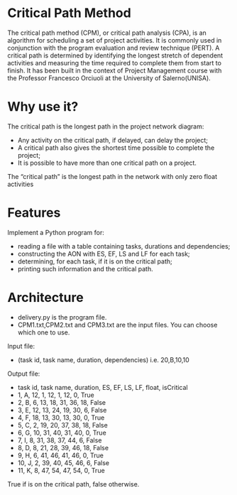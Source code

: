 # Critical Path Method
The critical path method (CPM), or critical path analysis (CPA), is an algorithm for scheduling a set of project activities. 
It is commonly used in conjunction with the program evaluation and review technique (PERT). A critical path is determined 
by identifying the longest stretch of dependent activities and measuring the time required to complete them from start to finish. 
It has been built in the context of Project Management course with the Professor Francesco Orciuoli at the University of Salerno(UNISA).

# Why use it?
The critical path is the longest path in the project network diagram:
- Any activity on the critical path, if delayed, can delay the project;
- A critical path also gives the shortest time possible to complete the project;
- It is possible to have more than one critical path on a project. 

The “critical path” is the longest path in the network with only zero float activities

# Features
Implement a Python program for:
- reading a file with a table containing tasks, durations and dependencies;
- constructing the AON with ES, EF, LS and LF for each task;
- determining, for each task, if it is on the critical path;
- printing such information and the critical path.

# Architecture
- delivery.py is the program file.
- CPM1.txt,CPM2.txt and CPM3.txt are the input files. You can choose which one to use.

Input file:
- (task id, task name, duration, dependencies) i.e. 20,B,10,10

Output file:
- task id, task name, duration, ES, EF, LS, LF, float, isCritical
- 1, A, 12, 1, 12, 1, 12, 0, True
- 2, B, 6, 13, 18, 31, 36, 18, False
- 3, E, 12, 13, 24, 19, 30, 6, False
- 4, F, 18, 13, 30, 13, 30, 0, True
- 5, C, 2, 19, 20, 37, 38, 18, False
- 6, G, 10, 31, 40, 31, 40, 0, True
- 7, I, 8, 31, 38, 37, 44, 6, False
- 8, D, 8, 21, 28, 39, 46, 18, False
- 9, H, 6, 41, 46, 41, 46, 0, True
- 10, J, 2, 39, 40, 45, 46, 6, False
- 11, K, 8, 47, 54, 47, 54, 0, True

True if is on the critical path, false otherwise.


